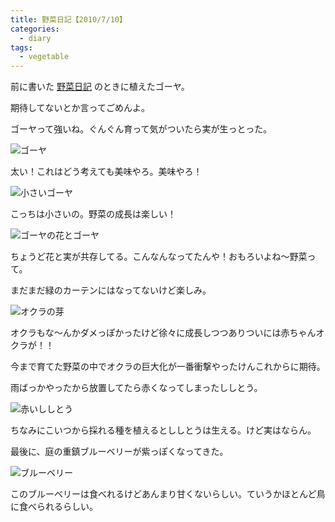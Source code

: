 ```yaml
---
title: 野菜日記【2010/7/10】
categories:
  - diary
tags:
  - vegetable
---
```


前に書いた [野菜日記][1] のときに植えたゴーヤ。

期待してないとか言ってごめんよ。

ゴーヤって強いね。ぐんぐん育って気がついたら実が生っとった。

![ゴーヤ][2]

太い！これはどう考えても美味やろ。美味やろ！

![小さいゴーヤ][3]

こっちは小さいの。野菜の成長は楽しい！

![ゴーヤの花とゴーヤ][4]

ちょうど花と実が共存してる。こんなんなってたんや！おもろいよね～野菜って。

まだまだ緑のカーテンにはなってないけど楽しみ。

![オクラの芽][5]

オクラもな～んかダメっぽかったけど徐々に成長しつつありついには赤ちゃんオクラが！！

今まで育てた野菜の中でオクラの巨大化が一番衝撃やったけんこれからに期待。

雨ばっかやったから放置してたら赤くなってしまったししとう。

![赤いししとう][6]

ちなみにこいつから採れる種を植えるとししとうは生える。けど実はならん。

最後に、庭の重鎮ブルーベリーが紫っぽくなってきた。

![ブルーベリー][7]

このブルーベリーは食べれるけどあんまり甘くないらしい。ていうかほとんど鳥に食べられるらしい。

[1]: /diary/vegenote-20100529.html "野菜日記2010/5/29"
[2]: /img/uploads/2010/07/vegenote-20100710-1.jpg
[3]: /img/uploads/2010/07/vegenote-20100710-2.jpg
[4]: /img/uploads/2010/07/vegenote-20100710-3.jpg
[5]: /img/uploads/2010/07/vegenote-20100710-4.jpg
[6]: /img/uploads/2010/07/vegenote-20100710-5.jpg
[7]: /img/uploads/2010/07/vegenote-20100710-6.jpg
